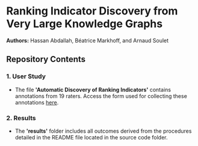 # Ranking Indicator Discovery from Very Large Knowledge Graphs

**Authors:** Hassan Abdallah, Béatrice Markhoff, and Arnaud Soulet

## Repository Contents

### 1. User Study
   - The file **'Automatic Discovery of Ranking Indicators'** contains annotations from 19 raters. Access the form used for collecting these annotations [here](https://forms.office.com/e/26v4bWGJry).

### 2. Results
   - The **'results'** folder includes all outcomes derived from the procedures detailed in the README file located in the source code folder.
